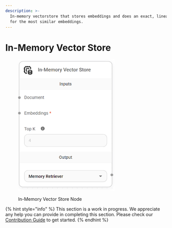 ```yaml
---
description: >-
  In-memory vectorstore that stores embeddings and does an exact, linear search
  for the most similar embeddings.
---
```


# In-Memory Vector Store

<figure><img src="../../../.gitbook/assets/image--159-.png" alt="" width="301"><figcaption><p>In-Memory Vector Store Node</p></figcaption></figure>

{% hint style="info" %}
This section is a work in progress. We appreciate any help you can provide in completing this section. Please check our [Contribution Guide](../../../contributing/) to get started.
{% endhint %}
